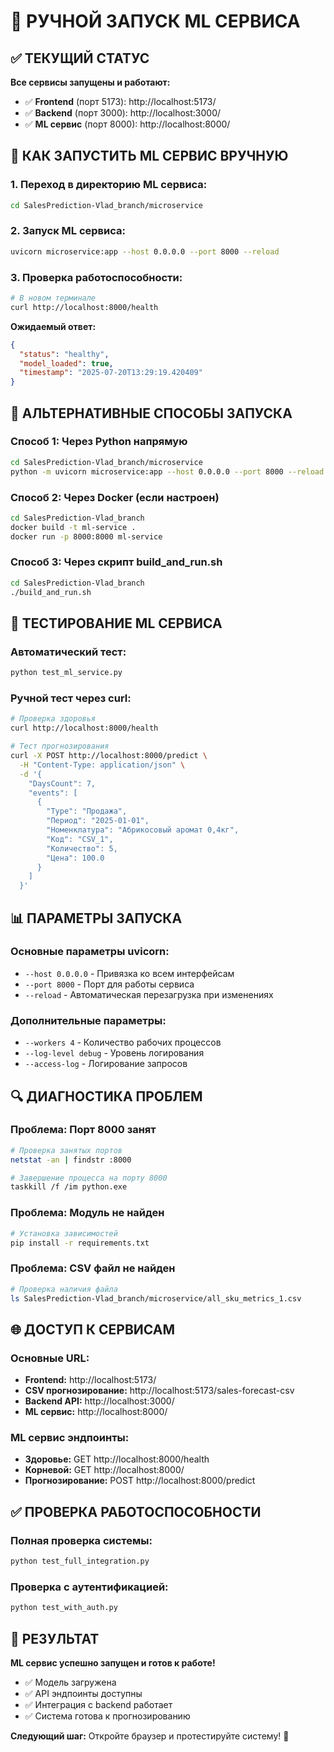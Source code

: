 # 🚀 РУЧНОЙ ЗАПУСК ML СЕРВИСА

## ✅ ТЕКУЩИЙ СТАТУС

**Все сервисы запущены и работают:**
- ✅ **Frontend** (порт 5173): http://localhost:5173/
- ✅ **Backend** (порт 3000): http://localhost:3000/
- ✅ **ML сервис** (порт 8000): http://localhost:8000/

## 🎯 КАК ЗАПУСТИТЬ ML СЕРВИС ВРУЧНУЮ

### **1. Переход в директорию ML сервиса:**
```bash
cd SalesPrediction-Vlad_branch/microservice
```

### **2. Запуск ML сервиса:**
```bash
uvicorn microservice:app --host 0.0.0.0 --port 8000 --reload
```

### **3. Проверка работоспособности:**
```bash
# В новом терминале
curl http://localhost:8000/health
```

**Ожидаемый ответ:**
```json
{
  "status": "healthy", 
  "model_loaded": true, 
  "timestamp": "2025-07-20T13:29:19.420409"
}
```

## 🔧 АЛЬТЕРНАТИВНЫЕ СПОСОБЫ ЗАПУСКА

### **Способ 1: Через Python напрямую**
```bash
cd SalesPrediction-Vlad_branch/microservice
python -m uvicorn microservice:app --host 0.0.0.0 --port 8000 --reload
```

### **Способ 2: Через Docker (если настроен)**
```bash
cd SalesPrediction-Vlad_branch
docker build -t ml-service .
docker run -p 8000:8000 ml-service
```

### **Способ 3: Через скрипт build_and_run.sh**
```bash
cd SalesPrediction-Vlad_branch
./build_and_run.sh
```

## 🧪 ТЕСТИРОВАНИЕ ML СЕРВИСА

### **Автоматический тест:**
```bash
python test_ml_service.py
```

### **Ручной тест через curl:**
```bash
# Проверка здоровья
curl http://localhost:8000/health

# Тест прогнозирования
curl -X POST http://localhost:8000/predict \
  -H "Content-Type: application/json" \
  -d '{
    "DaysCount": 7,
    "events": [
      {
        "Type": "Продажа",
        "Период": "2025-01-01",
        "Номенклатура": "Абрикосовый аромат 0,4кг",
        "Код": "CSV_1",
        "Количество": 5,
        "Цена": 100.0
      }
    ]
  }'
```

## 📊 ПАРАМЕТРЫ ЗАПУСКА

### **Основные параметры uvicorn:**
- `--host 0.0.0.0` - Привязка ко всем интерфейсам
- `--port 8000` - Порт для работы сервиса
- `--reload` - Автоматическая перезагрузка при изменениях

### **Дополнительные параметры:**
- `--workers 4` - Количество рабочих процессов
- `--log-level debug` - Уровень логирования
- `--access-log` - Логирование запросов

## 🔍 ДИАГНОСТИКА ПРОБЛЕМ

### **Проблема: Порт 8000 занят**
```bash
# Проверка занятых портов
netstat -an | findstr :8000

# Завершение процесса на порту 8000
taskkill /f /im python.exe
```

### **Проблема: Модуль не найден**
```bash
# Установка зависимостей
pip install -r requirements.txt
```

### **Проблема: CSV файл не найден**
```bash
# Проверка наличия файла
ls SalesPrediction-Vlad_branch/microservice/all_sku_metrics_1.csv
```

## 🌐 ДОСТУП К СЕРВИСАМ

### **Основные URL:**
- **Frontend:** http://localhost:5173/
- **CSV прогнозирование:** http://localhost:5173/sales-forecast-csv
- **Backend API:** http://localhost:3000/
- **ML сервис:** http://localhost:8000/

### **ML сервис эндпоинты:**
- **Здоровье:** GET http://localhost:8000/health
- **Корневой:** GET http://localhost:8000/
- **Прогнозирование:** POST http://localhost:8000/predict

## ✅ ПРОВЕРКА РАБОТОСПОСОБНОСТИ

### **Полная проверка системы:**
```bash
python test_full_integration.py
```

### **Проверка с аутентификацией:**
```bash
python test_with_auth.py
```

## 🎉 РЕЗУЛЬТАТ

**ML сервис успешно запущен и готов к работе!**

- ✅ Модель загружена
- ✅ API эндпоинты доступны
- ✅ Интеграция с backend работает
- ✅ Система готова к прогнозированию

**Следующий шаг:** Откройте браузер и протестируйте систему! 🚀 